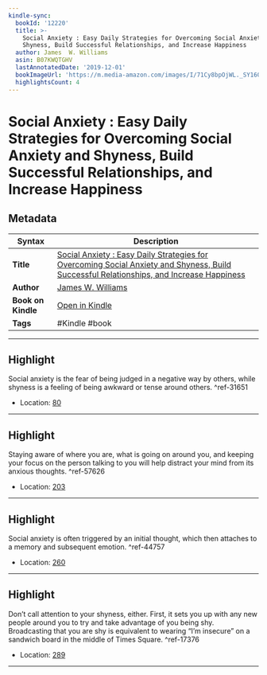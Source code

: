 ```yaml
---
kindle-sync:
  bookId: '12220'
  title: >-
    Social Anxiety : Easy Daily Strategies for Overcoming Social Anxiety and
    Shyness, Build Successful Relationships, and Increase Happiness
  author: James  W. Williams
  asin: B07KWQTGHV
  lastAnnotatedDate: '2019-12-01'
  bookImageUrl: 'https://m.media-amazon.com/images/I/71Cy8bpOjWL._SY160.jpg'
  highlightsCount: 4
---
```

# Social Anxiety : Easy Daily Strategies for Overcoming Social Anxiety and Shyness, Build Successful Relationships, and Increase Happiness

## Metadata

| Syntax | Description |
| ---------- | ---------- |
| **Title** | [Social Anxiety : Easy Daily Strategies for Overcoming Social Anxiety and Shyness, Build Successful Relationships, and Increase Happiness](https://www.amazon.com/dp/B07KWQTGHV?&linkCode=ll1&tag=jwtwkm-20&language=en_US&ref_=as_li_ss_tl) |
| **Author** | [James  W. Williams](https://www.amazon.com/James-W-Williams/e/B07MZL8CY2/ref=dp_byline_cont_ebooks_1) |
| **Book on Kindle** | <a href="kindle://book?action=open&asin=B07KWQTGHV" target="_blank">Open in Kindle</a> |
| **Tags** | #Kindle #book |

---

## Highlight

Social anxiety is the fear of being judged in a negative way by others, while shyness is a feeling of being awkward or tense around others. ^ref-31651
- Location: [80](kindle://book?action=open&asin=B07KWQTGHV&location=80)

---
## Highlight

Staying aware of where you are, what is going on around you, and keeping your focus on the person talking to you will help distract your mind from its anxious thoughts. ^ref-57626
- Location: [203](kindle://book?action=open&asin=B07KWQTGHV&location=203)

---
## Highlight

Social anxiety is often triggered by an initial thought, which then attaches to a memory and subsequent emotion. ^ref-44757
- Location: [260](kindle://book?action=open&asin=B07KWQTGHV&location=260)

---
## Highlight

Don’t call attention to your shyness, either. First, it sets you up with any new people around you to try and take advantage of you being shy. Broadcasting that you are shy is equivalent to wearing “I’m insecure” on a sandwich board in the middle of Times Square. ^ref-17376
- Location: [289](kindle://book?action=open&asin=B07KWQTGHV&location=289)

---
